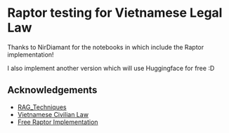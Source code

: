 
# Raptor testing for Vietnamese Legal Law

Thanks to NirDiamant for the notebooks in which include the Raptor implementation!

I also implement another version which will use Huggingface for free :D


## Acknowledgements

 - [RAG_Techniques](https://github.com/NirDiamant/RAG_Techniques/tree/main/all_rag_techniques)
 - [Vietnamese Civilian Law](https://thuvienphapluat.vn/van-ban/Quyen-dan-su/Bo-luat-dan-su-2015-296215.aspx)
 - [Free Raptor Implementation](https://medium.com/the-ai-forum/implementing-advanced-rag-in-langchain-using-raptor-258a51c503c6)

